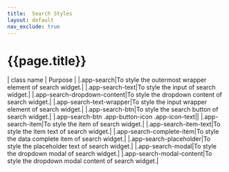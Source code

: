 ```yaml
---
title:  Search Styles
layout: default
nav_exclude: true
---
```

# {{page.title}}

| class name  | Purpose |
|.app-search|To style the outermost wrapper element of search widget.|
|.app-search-text|To style the input of search widget.|
|.app-search-dropdown-content|To style the dropdown content of search widget.|
|.app-search-text-wrapper|To style the input wrapper element of search widget.|
|.app-search-btn|To style the search button of search widget.|
|.app-search-btn .app-button-icon .app-icon-text||
|.app-search-item|To style the item of search widget.|
|.app-search-item-text|To style the item text of search widget.|
|.app-search-complete-item|To style the data complete item of search widget.|
|.app-search-placeholder|To style the placeholder text of search widget.|
|.app-search-modal|To style the dropdown modal of search widget.|
|.app-search-modal-content|To style the dropdown modal content of search widget.|
